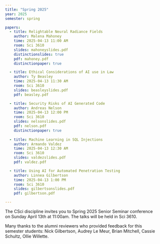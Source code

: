 ```yaml
---
title: "Spring 2025"
year: 2025
semester: spring

papers:
  - title: Relightable Neural Radiance Fields
    author: Malena Mahoney
    time: 2025-04-13 11:00 AM
    room: Sci 3610
    slides: mahoneyslides.pdf
    distinctionslides: true
    pdf: mahoney.pdf
    distinctionpaper: true

  - title: Ethical Considerations of AI use in Law
    author: Ty Beasley
    time: 2025-04-13 11:30 AM
    room: Sci 3610
    slides: beasleyslides.pdf
    pdf: beasley.pdf

  - title: Security Risks of AI Generated Code
    author: Andreas Nelson
    time: 2025-04-13 12:00 PM
    room: Sci 3610
    slides: nelsonslides.pdf
    pdf: nelson.pdf
    distinctionpaper: true
  
  - title: Machine Learning in SQL Injections
    author: Armando Valdez
    time: 2025-04-13 12:30 AM
    room: Sci 3610
    slides: valdezslides.pdf
    pdf: valdez.pdf

  - title: Using AI for Automated Penetration Testing
    author: Linnea Gilbertson
    time: 2025-04-13 1:00 PM
    room: Sci 3610
    slides: gilbertsonslides.pdf
    pdf: gilbertson.pdf

---
```


The CSci discipline invites you to Spring 2025 Senior Seminar conference on
Sunday April 13th at 11:00am.
The talks will be held in Sci 3610.

Many thanks to the alumni reviewers who provided feedback for this semester students: Nick Gilbertson, Audrey Le Meur, Brian Mitchell, Cassie Schultz, Ollie Willette.





